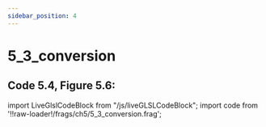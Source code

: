 ```yaml
---
sidebar_position: 4
---
```


# 5_3_conversion
## Code 5.4, Figure 5.6: 

import LiveGlslCodeBlock from "/js/liveGLSLCodeBlock";
import code from '!!raw-loader!/frags/ch5/5_3_conversion.frag';

<LiveGlslCodeBlock fragName='5_3_conversion.frag' fragCode={code} />
